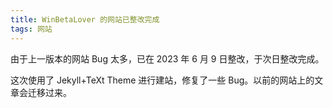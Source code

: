 ```yaml
---
title: WinBetaLover 的网站已整改完成
tags: 网站
---
```


由于上一版本的网站 Bug 太多，已在 2023 年 6 月 9 日整改，于次日整改完成。

这次使用了 Jekyll+TeXt Theme 进行建站，修复了一些 Bug。以前的网站上的文章会迁移过来。
